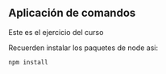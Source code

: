 ## Aplicación de comandos

Este es el ejercicio del curso

Recuerden instalar los paquetes de node asi:

````
npm install